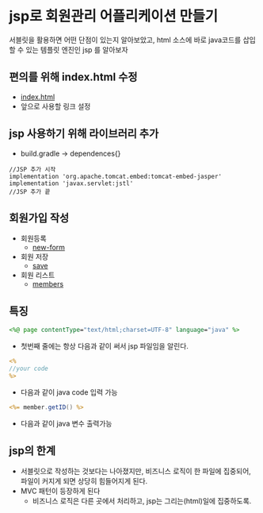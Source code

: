 # jsp로 회원관리 어플리케이션 만들기

서블릿을 활용하면 어떤 단점이 있는지 알아보았고, html 소스에 바로 java코드를 삽입할 수 있는 템플릿 엔진인 jsp 를 알아보자

## 편의를 위해 index.html 수정

- [index.html](./servlet/src/main/webapp/index.html)
- 앞으로 사용할 링크 설정

## jsp 사용하기 위해 라이브러리 추가

- build.gradle -> dependences{}
```
//JSP 추가 시작
implementation 'org.apache.tomcat.embed:tomcat-embed-jasper' implementation 'javax.servlet:jstl'
//JSP 추가 끝
```

## 회원가입 작성

- 회원등록
  - [new-form](./servlet/src/main/webapp/jsp/members/new-form.jsp)
- 회원 저장
  - [save](./servlet/src/main/webapp/jsp/members/save.jsp)
- 회원 리스트
  - [members](./servlet/src/main/webapp/jsp/members.jsp)

## 특징

```jsp
<%@ page contentType="text/html;charset=UTF-8" language="java" %>
```

- 첫번째 줄에는 항상 다음과 같이 써서 jsp 파일임을 알린다.

```jsp
<%
//your code
%>
```

- 다음과 같이 java code 입력 가능

```jsp
<%= member.getID() %>
```

- 다음과 같이 java 변수 출력가능

## jsp의 한계

- 서블릿으로 작성하는 것보다는 나아졌지만, 비즈니스 로직이 한 파일에 집중되어, 파일이 커지게 되면 상당히 힘들어지게 된다.
- MVC 패턴이 등장하게 된다
  - 비즈니스 로직은 다른 곳에서 처리하고, jsp는 그리는(html)일에 집중하도록.